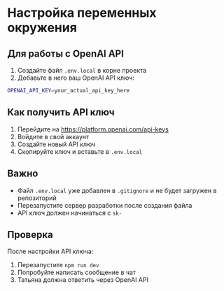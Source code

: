 # Настройка переменных окружения

## Для работы с OpenAI API

1. Создайте файл `.env.local` в корне проекта
2. Добавьте в него ваш OpenAI API ключ:

```bash
OPENAI_API_KEY=your_actual_api_key_here
```

## Как получить API ключ

1. Перейдите на https://platform.openai.com/api-keys
2. Войдите в свой аккаунт
3. Создайте новый API ключ
4. Скопируйте ключ и вставьте в `.env.local`

## Важно

- Файл `.env.local` уже добавлен в `.gitignore` и не будет загружен в репозиторий
- Перезапустите сервер разработки после создания файла
- API ключ должен начинаться с `sk-`

## Проверка

После настройки API ключа:
1. Перезапустите `npm run dev`
2. Попробуйте написать сообщение в чат
3. Татьяна должна ответить через OpenAI API
